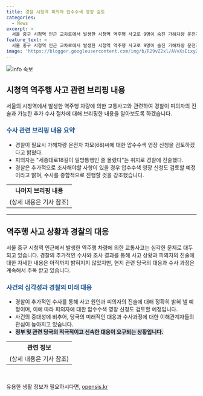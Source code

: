 ```yaml
---
title: 경찰 시청역 피의자 압수수색 영장 검토
categories:
  - News
excerpt: >
  서울 중구 시청역 인근 교차로에서 발생한 시청역 역주행 사고로 9명이 숨진 가해차량 운전자에 대한 압수수색 영장 검토 중. 피의자는 일방통행인 줄 몰랐다 주장. 경찰은 사고 당시 상황 재현하고 모든 가능성 검토 중. 피의자가 브레이크를 밟은 것 확인되지 않아 수사 진행 중, 블랙박스 영상에는 크락션 소리도 나지 않았고, 추가적인 조사 필요. 피의자의 상태에 따라 2차 조사 일정 조율 중.
feature_text: >
  서울 중구 시청역 인근 교차로에서 발생한 시청역 역주행 사고로 9명이 숨진 가해차량 운전자에 대한 압수수색 영장 검토 중. 피의자는 일방통행인 줄 몰랐다 주장. 경찰은 사고 당시 상황 재현하고 모든 가능성 검토 중. 피의자가 브레이크를 밟은 것 확인되지 않아 수사 진행 중, 블랙박스 영상에는 크락션 소리도 나지 않았고, 추가적인 조사 필요. 피의자의 상태에 따라 2차 조사 일정 조율 중.
image: 'https://blogger.googleusercontent.com/img/b/R29vZ2xl/AVvXsEixyZcFfHzMRdzZMjFBmAUKJYCLCGyLL1o632UiGVXcaFdKo_bkvkuCioo0uUKlGfBVcT3P84aROyZIXSBEx3Aw5nCQ3pTgDom1WDC4m8eifvWiAmWEEVb4x6G_l8C0QH225ldMjyaFvpxGEBGNO37VmDTDMHGhJPq73UglMfDca1-0aw/s1600/blogspot.png'
---
```


<p><img src="https://blogger.googleusercontent.com/img/b/R29vZ2xl/AVvXsEixyZcFfHzMRdzZMjFBmAUKJYCLCGyLL1o632UiGVXcaFdKo_bkvkuCioo0uUKlGfBVcT3P84aROyZIXSBEx3Aw5nCQ3pTgDom1WDC4m8eifvWiAmWEEVb4x6G_l8C0QH225ldMjyaFvpxGEBGNO37VmDTDMHGhJPq73UglMfDca1-0aw/s1600/blogspot.png" alt="info 속보" /></p>

<h2 data-ke-size="size26">시청역 역주행 사고 관련 브리핑 내용</h2>

<p data-ke-size="size16">서울의 시청역에서 발생한 역주행 차량에 의한 교통사고와 관련하여 경찰이 피의자의 진술과 가능한 추가 수사 절차에 대해 브리핑한 내용을 알아보도록 하겠습니다.</p>

<h3><b><span style="color: #1a5490;">수사 관련 브리핑 내용 요약</span></b></h3>

<ul>
  <li>경찰이 필요시 가해차량 운전자 차모(68)씨에 대한 압수수색 영장 신청을 검토하겠다고 밝혔다.</li>
  <li>피의자는 "세종대로18길이 일방통행인 줄 몰랐다"는 취지로 경찰에 진술했다.</li>
  <li>경찰은 추가적으로 조사해야할 사항이 있을 경우 압수수색 영장 신청도 검토할 예정이라고 밝혀, 수사를 종합적으로 진행할 것을 강조했습니다.</li>
</ul>

<table>
    <tr>
        <td style="text-align: center; height: 17px;"><b>나머지 브리핑 내용</b></td>
    </tr>
    <tr>
        <td style="text-align: center; height: 17px;">(상세 내용은 기사 참조)</td>
    </tr>
</table>

<hr>

<h2 data-ke-size="size26">역주행 사고 상황과 경찰의 대응</h2>

<p data-ke-size="size16">서울 중구 시청역 인근에서 발생한 역주행 차량에 의한 교통사고는 심각한 문제로 대두되고 있습니다. 경찰의 추가적인 수사와 조사 결과를 통해 사고 상황과 피의자의 진술에 대한 자세한 내용은 아직까지 밝혀지지 않았지만, 현지 관련 당국의 대응과 수사 과정은 계속해서 주목 받고 있습니다.</p>

<h3><b><span style="color: #1a5490;">사건의 심각성과 경찰의 미래 대응</span></b></h3>

<ul>
  <li>경찰이 추가적인 수사를 통해 사고 원인과 피의자의 진술에 대해 정확히 밝혀 낼 예정이며, 이에 따라 피의자에 대한 압수수색 영장 신청도 검토할 예정입니다.</li>
  <li>사건의 중대성에 비추어, 당국의 미래적인 대응과 수사과정에 대한 이해관계자들의 관심이 높아지고 있습니다.</li>
  <li><b><span style="background-color: #21538527;">정부 및 관련 당국의 적극적이고 신속한 대응이 요구되는 상황입니다.</span></b></li>
</ul>

<table>
    <tr>
        <td style="text-align: center; height: 17px;"><b>관련 정보</b></td>
    </tr>
    <tr>
        <td style="text-align: center; height: 17px;">(상세 내용은 기사 참조)</td>
    </tr>
</table>

<p data-ke-size="size16">&nbsp;</p>
유용한 생활 정보가 필요하시다면, <a href="https://opensis.kr" rel="dofollow">opensis.kr</a>



